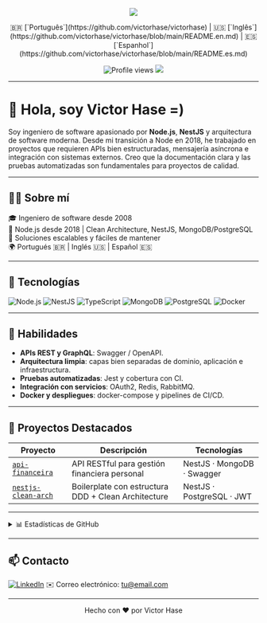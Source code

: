 <p align="center">
  <img src="https://capsule-render.vercel.app/api?type=waving&color=0:22272E,100:0D1117&height=180&section=header&text=Victor%20Hase&fontColor=ffffff&fontSize=40&animation=fadeIn" />
</p>

<p align="center">
  🇧🇷 [`Português`](https://github.com/victorhase/victorhase)  | 🇺🇸 [`Inglês`](https://github.com/victorhase/victorhase/blob/main/README.en.md) | 🇪🇸 [`Espanhol`](https://github.com/victorhase/victorhase/blob/main/README.es.md)
</p>



<p align="center">
  <img src="https://komarev.com/ghpvc/?username=victorhase&style=flat-square&color=blue" alt="Profile views" />
  <img src="https://img.shields.io/github/followers/victorhase?label=Followers&style=social" />
</p>

---

# 👋 Hola, soy Victor Hase =)

Soy ingeniero de software apasionado por **Node.js**, **NestJS** y arquitectura de software moderna. Desde mi transición a Node en 2018, he trabajado en proyectos que requieren APIs bien estructuradas, mensajería asíncrona e integración con sistemas externos. Creo que la documentación clara y las pruebas automatizadas son fundamentales para proyectos de calidad.

---

## 🧑‍💻 Sobre mí

🎓 Ingeniero de software desde 2008  
🧠 Node.js desde 2018 | Clean Architecture, NestJS, MongoDB/PostgreSQL  
💬 Soluciones escalables y fáciles de mantener  
🌍 Portugués 🇧🇷 | Inglés 🇺🇸 | Español 🇪🇸  

---

## 🚀 Tecnologías

![Node.js](https://img.shields.io/badge/-Node.js-339933?style=flat&logo=node.js&logoColor=white)
![NestJS](https://img.shields.io/badge/-NestJS-E0234E?style=flat&logo=nestjs&logoColor=white)
![TypeScript](https://img.shields.io/badge/-TypeScript-3178C6?style=flat&logo=typescript&logoColor=white)
![MongoDB](https://img.shields.io/badge/-MongoDB-47A248?style=flat&logo=mongodb&logoColor=white)
![PostgreSQL](https://img.shields.io/badge/-PostgreSQL-336791?style=flat&logo=postgresql&logoColor=white)
![Docker](https://img.shields.io/badge/-Docker-2496ED?style=flat&logo=docker&logoColor=white)

---

## 🧠 Habilidades

- **APIs REST y GraphQL**: Swagger / OpenAPI.
- **Arquitectura limpia**: capas bien separadas de dominio, aplicación e infraestructura.
- **Pruebas automatizadas**: Jest y cobertura con CI.
- **Integración con servicios**: OAuth2, Redis, RabbitMQ.
- **Docker y despliegues**: docker-compose y pipelines de CI/CD.

---

## 📌 Proyectos Destacados

| Proyecto | Descripción | Tecnologías |
|--------|-------------|-------------|
| [`api-financeira`](https://github.com/victorhase/api-financeira-node-nestjs-mongodb) | API RESTful para gestión financiera personal | NestJS · MongoDB · Swagger |
| [`nestjs-clean-arch`](https://github.com/victorhase/nestjs-clean-architecture-boilerplate) | Boilerplate con estructura DDD + Clean Architecture | NestJS · PostgreSQL · JWT |

---

<details>
  <summary>📊 Estadísticas de GitHub</summary>
  <br />
  <p align="center">
    <img src="https://github-readme-stats.vercel.app/api?username=victorhase&show_icons=true&theme=transparent" />
    <img src="https://github-readme-stats.vercel.app/api/top-langs/?username=victorhase&layout=compact&langs_count=8" />
  </p>
</details>

---

## 📫 Contacto

[![LinkedIn](https://img.shields.io/badge/-LinkedIn-0077B5?style=flat&logo=linkedin&logoColor=white)](https://linkedin.com/in/seulink)
✉️ Correo electrónico: tu@email.com

---

<p align="center">
  Hecho con ❤️ por Victor Hase
</p>